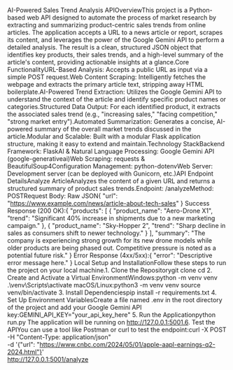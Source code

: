 AI-Powered Sales Trend Analysis APIOverviewThis project is a Python-based web API designed to automate the process of market research by extracting and summarizing product-centric sales trends from online articles. The application accepts a URL to a news article or report, scrapes its content, and leverages the power of the Google Gemini API to perform a detailed analysis. The result is a clean, structured JSON object that identifies key products, their sales trends, and a high-level summary of the article's content, providing actionable insights at a glance.Core FunctionalityURL-Based Analysis: Accepts a public URL as input via a simple POST request.Web Content Scraping: Intelligently fetches the webpage and extracts the primary article text, stripping away HTML boilerplate.AI-Powered Trend Extraction: Utilizes the Google Gemini API to understand the context of the article and identify specific product names or categories.Structured Data Output: For each identified product, it extracts the associated sales trend (e.g., "increasing sales," "facing competition," "strong market entry").Automated Summarization: Generates a concise, AI-powered summary of the overall market trends discussed in the article.Modular and Scalable: Built with a modular Flask application structure, making it easy to extend and maintain.Technology StackBackend Framework: FlaskAI & Natural Language Processing: Google Gemini API (google-generativeai)Web Scraping: requests & BeautifulSoup4Configuration Management: python-dotenvWeb Server: Development server (can be deployed with Gunicorn, etc.)API Endpoint DetailsAnalyze ArticleAnalyzes the content of a given URL and returns a structured summary of product sales trends.Endpoint: /analyzeMethod: POSTRequest Body: Raw JSON{
    "url": "https://www.example.com/news/article-about-tech-sales"
}
Success Response (200 OK):{
    "products": [
        {
            "product_name": "Aero-Drone X1",
            "trend": "Significant 40% increase in shipments due to a new marketing campaign."
        },
        {
            "product_name": "Sky-Hopper 2",
            "trend": "Sharp decline in sales as consumers shift to newer technology."
        }
    ],
    "summary": "The company is experiencing strong growth for its new drone models while older products are being phased out. Competitive pressure is noted as a potential future risk."
}
Error Response (4xx/5xx):{
    "error": "Descriptive error message here."
}
Local Setup and InstallationFollow these steps to run the project on your local machine.1. Clone the Repositorygit clone <your-repository-url>
cd <your-repository-folder>
2. Create and Activate a Virtual EnvironmentWindows:python -m venv venv
.\venv\Scripts\activate
macOS/Linux:python3 -m venv venv
source venv/bin/activate
3. Install Dependenciespip install -r requirements.txt
4. Set Up Environment VariablesCreate a file named .env in the root directory of the project and add your Google Gemini API key:GEMINI_API_KEY="your_api_key_here"
5. Run the Applicationpython run.py
The application will be running on http://127.0.0.1:5001.6. Test the APIYou can use a tool like Postman or curl to test the endpoint:curl -X POST -H "Content-Type: application/json" \
-d '{"url": "https://www.cnbc.com/2024/05/01/apple-aapl-earnings-q2-2024.html"}' \
http://127.0.0.1:5001/analyze
